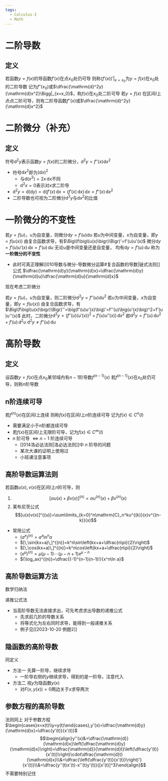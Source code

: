 ```yaml
---
tags:
  - Calculus-I
  - Math
---
```

# 二阶导数
## 定义
若函数$y=f(x)$的导函数$f'(x)$在点$x_0$处仍可导
则称$\left(f'(x)\right)'\Big|_{x=x_0}$为$y=f(x)$在$x_0$处的二阶导数
记为$f''(x_0)$或$\dfrac{\mathrm{d}^2y}{\mathrm{d}x^2}\Bigg|_{x=x_0}$，称$f(x)$在$x_0$处二阶可导
若$y=f(x)$ 在区间$I$上点点二阶可导，则有二阶导函数$f''(x)$或$\dfrac{\mathrm{d}^2y}{\mathrm{d}x^2}$
# 二阶微分（补充）
## 定义
符号$\mathrm{d}^2y$表示函数$y=f(x)$的二阶微分，$\mathrm{d}^2y=f''(x)\mathrm{d}x^2$
- 符号$\mathrm{d}x^2$即为$(\mathrm{d}x)^2$
	- 与$\mathrm{d}(x^2)=2x\,\mathrm{d}x$不同
	- $\mathrm{d^2}x=0$表示对$x$求二阶导
- $\mathrm{d}^2y=\mathrm{d}(\mathrm{d}y)=\mathrm{d}(f'(x)\,\mathrm{d}x=(f'(x)\,\mathrm{d}x)\,\mathrm{d}x=f''(x)\,\mathrm{d}x^2$
- 二阶导数也可视为二阶微分$\mathrm{d}^2y$与$\mathrm{d}x^2$的比值
# 一阶微分的不变性
若$y=f(u)$，u为自变量，则微分$\mathrm{d}y=f'(u)\mathrm{d}u$
若$u$为中间变量，$x$为自变量，即$y=f\left(u(x)\right)$
由复合函数求导，有$\Bigl(f\bigl(u(x)\bigr)\Bigr)'=f'(u)u'(x)$
微分$\mathrm{d}y=f'(u)u'(x)\,\mathrm{d}x=f'(u)\,\mathrm{d}u$
无论u是中间变量还是自变量，
均有$\mathrm{d}y=f'(u)\,\mathrm{d}u$
称为**一阶微分的不变性**
- 此时可真正理解[[010导数与微分-导数微分运算#复合函数的导数|链式法则]]公式 $\dfrac{\mathrm{d}y}{\mathrm{d}x}=\dfrac{\mathrm{d}y}{\mathrm{d}u}\dfrac{\mathrm{d}u}{\mathrm{d}x}$

现在考虑二阶微分

若$y=f(u)$，$u$为自变量，则二阶微分$\mathrm{d}^2y=f''(u)\mathrm{d}u^2$
若$u$为中间变量，$x$为自变量，即$y=f\bigl(u(x)\bigr)$
由复合函数求导，有$\Bigl(f\bigl(u(x)\bigr)\Bigr)''=\big(f'(u)u'(x)\big)'=f''(u)\big(u'(x)\big)^2+f'(u)u''(x)$
此时，二阶微分$\mathrm{d}^2y=\Big(f''(u)\big(u'(x)\big)^2+f'(u)u''(x)\Big)\,\mathrm{d}x^2$
即$\mathrm{d}^2y=f''(u)\,\mathrm{d}u^2+f'(u)\,\mathrm{d}^2u$
$\mathrm{d}^2y\neq f''(u)\,\mathrm{d}u$
# 高阶导数
## 定义
设函数$y=f(x)$在点$x_0$某邻域内有$n-1$阶导数$f^{(n-1)}(x)$
若$f^{(n-1)}(x)$在$x_0$处仍可导，则称$n$阶导数
## n阶连续可导
若$f^{(n)}(x)$在区间$I$上连续
则称$f(x)$在区间$I$上$n$阶连续可导
记为$f(x)\in C^n(I)$
- 需要满足小于$n$阶都连续可导
- 若$f(x)$在区间$I$上无限阶可导，记为$f(x)\in C^\infty(I)$
- $n$ 阶可导 $\iff n-1$ 阶连续可导
	- [[014洛必达法则|洛必达法则]]中 $n$ 阶导的问题
	- 某次大课的证明上使用过
	- 小班课注意事项
## 高阶导数运算法则
若函数$u(x),v(x)$在区间$I$上$n$阶可导，则
1. $$[\alpha u(x)+\beta v(x)]^{(n)}=\alpha u^{(n)}(x)+\beta v^{(n)}(x)$$
2. 莱布尼茨公式 $$[u(x)v(x)]^{(u)}=\sum\limits_{k=0}^n\mathrm{C}_n^ku^{(k)}(x)v^{(n-k)}(x)$$
- 常用公式
	- $(a^x)^{(n)}=a^x\ln^na$
	- $[\,\sin(kx+a)\,]^{(n)}=k^n\sin\left(kx+a+\dfrac{n\pi}{2}\right)$
	- $[\,\cos(kx+a)\,]^{(n)}=k^n\cos\left(kx+a+\dfrac{n\pi}{2}\right)$
	- $(x^\mu)^{(n)}=\mu(\mu-1)\cdots(\mu-n+1)x^{\mu-n}$
	- $(\log_ax)^{(n)}=\dfrac{(-1)^{n-1}(n-1)!}{x^n\ln a}$
## 高阶导数运算方法
数学归纳法

递推公式法
- 当高阶导数无法直接求出，可先考虑求出导数的递推公式
	- 先求前几阶的导数关系
	- 将等式化为左右同时求导，能得到一般递推关系
	- 例子见[[2023-10-20 例题2]]
## 隐函数的高阶导数
同定义
- 方法一 先算一阶导，继续求导
	- 一阶导右侧的$y$继续求导，得到的是一阶导，注意代入
- 方法二 视$y$为隐函数$y(x)$
	- 对$F(x,y(x))=0$两边关于$x$求导两次
## 参数方程的高阶导数
法则同上
对于参数方程$\begin{cases}x=x(t)\\y=y(t)\end{cases},y'(x)=\dfrac{\mathrm{d}y}{\mathrm{d}x}=\dfrac{y'(t)}{x'(t)}$
$$\begin{align}y''(x)&=\dfrac{\mathrm{d}}{\mathrm{d}x}\left(\dfrac{\mathrm{d}y}{\mathrm{d}x}\right)=\dfrac{\mathrm{d}}{\mathrm{d}t}\left(\dfrac{y'(t)}{x'(t)}\right)\cdot\dfrac{\mathrm{d}t}{\mathrm{d}x}\\&=\dfrac{\left(\dfrac{y'(t)}{x'(t)}\right)'}{x'(t)}\\&=\dfrac{y''(t)x'(t)-x''(t)y'(t)}{[x'(t)]^3}\end{align}$$
不需要特别记住
